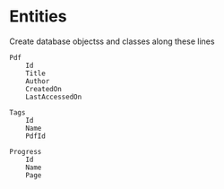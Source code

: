 # Entities

Create database objectss and classes along these lines

```
Pdf
	Id
	Title
	Author
	CreatedOn
	LastAccessedOn

Tags
	Id
	Name
	PdfId

Progress
	Id
	Name
	Page
```
